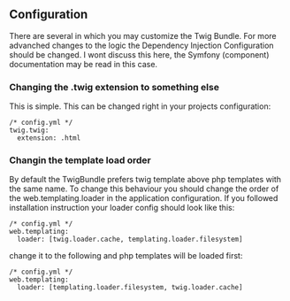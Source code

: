 ## Configuration

There are several in which you may customize the Twig Bundle. 
For more advanched changes to the logic the Dependency Injection Configuration
should be changed. I wont discuss this here, the Symfony (component) documentation
may be read in this case.

### Changing the .twig extension to something else

This is simple. This can be changed right in your projects configuration:
    
    /* config.yml */
    twig.twig: 
      extension: .html
      
      
### Changin the template load order

By default the TwigBundle prefers twig template above php templates with the same name.
To change this behaviour you should change the order of the web.templating.loader in
the application configuration. If you followed installation instruction your loader
config should look like this:

    /* config.yml */
    web.templating:
      loader: [twig.loader.cache, templating.loader.filesystem]
  
change it to the following and php templates will be loaded first:

    /* config.yml */
    web.templating:
      loader: [templating.loader.filesystem, twig.loader.cache]